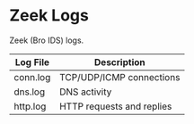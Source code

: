 # Zeek Logs
Zeek (Bro IDS) logs.

|Log File| Description  |
|--|--|
| conn.log |TCP/UDP/ICMP connections  |
| dns.log | DNS activity |
| http.log | HTTP requests and replies |
	
